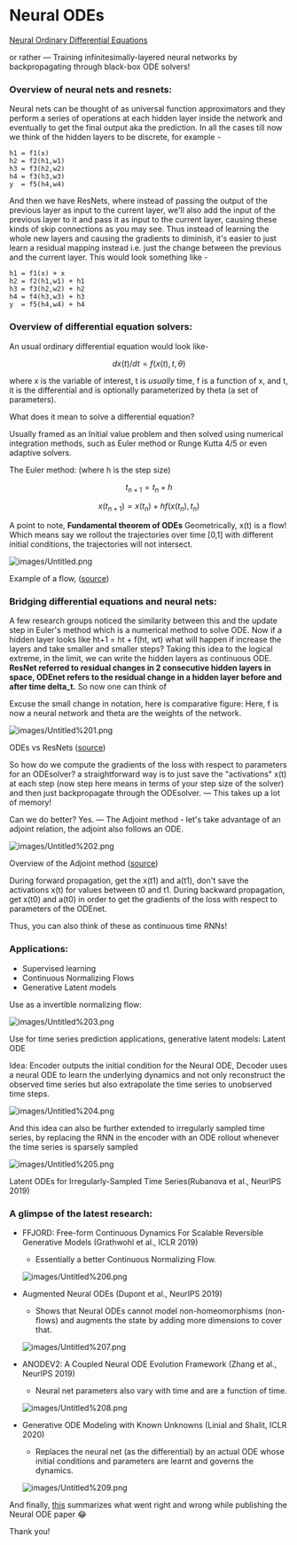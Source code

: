 # Neural ODEs

[Neural Ordinary Differential Equations](https://arxiv.org/abs/1806.07366)

or rather — Training infinitesimally-layered neural networks by backpropagating through black-box ODE solvers!

### Overview of neural nets and resnets:

Neural nets can be thought of as universal function approximators and they perform a series of operations at each hidden layer inside the network and eventually to get the final output aka the prediction. In all the cases till now we think of the hidden layers to be discrete, for example -

```
h1 = f1(x)
h2 = f2(h1,w1)
h3 = f3(h2,w2)
h4 = f3(h3,w3)
y  = f5(h4,w4)
```

And then we have ResNets, where instead of passing the output of the previous layer as input to the current layer, we'll also add the input of the previous layer to it and pass it as input to the current layer, causing these kinds of skip connections as you may see. Thus instead of learning the whole new layers and causing the gradients to diminish, it's easier to just learn a residual mapping instead i.e. just the change between the previous and the current layer. This would look something like -

```
h1 = f1(x) + x
h2 = f2(h1,w1) + h1
h3 = f3(h2,w2) + h2
h4 = f4(h3,w3) + h3
y  = f5(h4,w4) + h4
```

### Overview of differential equation solvers:

An usual ordinary differential equation would look like-

$$d x(t)/dt = f(x(t),t, \theta)$$

where x is the variable of interest, t is *usually* time, f is a function of x, and t, it is the differential and is optionally parameterized by theta (a set of parameters).

What does it mean to solve a differential equation?

Usually framed as an Initial value problem and then solved using numerical integration methods, such as Euler method or Runge Kutta 4/5 or even adaptive solvers.

The Euler method: (where h is the step size)

$$t_{n+1} = t_{n} + h $$

$$x(t_{n+1}) = x(t_{n}) + hf(x(t_{n}),t_{n}) $$

A point to note, **Fundamental theorem of ODEs**
Geometrically, x(t) is a flow!  Which means say we rollout the trajectories over time [0,1] with different initial conditions, the trajectories will not intersect.

![images/Untitled.png](images/Untitled.png)

Example of a flow, ([source](https://openreview.net/pdf?id=B1e9Y2NYvS))

### Bridging differential equations and neural nets:

A few research groups noticed the similarity between this and the update step in Euler's method which is a numerical method to solve ODE. Now if a hidden layer looks like ht+1 = ht + f(ht, wt) what will happen if increase the layers and take smaller and smaller steps? Taking this idea to the logical extreme, in the limit, we can write the hidden layers as continuous ODE. **ResNet referred to residual changes in 2 consecutive hidden layers in space, ODEnet refers to the residual change in a hidden layer before and after time delta_t.** So now one can think of 

Excuse the small change in notation, here is comparative figure: Here, f is now a neural network and theta are the weights of the network.

![images/Untitled%201.png](images/Untitled%201.png)

ODEs vs ResNets ([source](https://voletiv.github.io/docs/presentations/20200710_Mila_Neural_ODEs_tutorial_Vikram_Voleti.pdf))

So how do we compute the gradients of the loss with respect to parameters for an ODEsolver? a straightforward way is to just save the "activations" x(t) at each step (now step here means in terms of your step size of the solver) and then just backpropagate through the ODEsolver. — This takes up a lot of memory!

Can we do better? Yes. — The Adjoint method - let's take advantage of an adjoint relation, the adjoint also follows an ODE. 

![images/Untitled%202.png](images/Untitled%202.png)

Overview of the Adjoint method ([source](https://voletiv.github.io/docs/presentations/20200710_Mila_Neural_ODEs_tutorial_Vikram_Voleti.pdf))

During forward propagation, get the x(t1) and a(t1), don't save the activations x(t) for values between t0 and t1. During backward propagation, get x(t0) and a(t0) in order to get the gradients of the loss with respect to parameters of the ODEnet.

Thus, you can also think of these as continuous time RNNs!

### Applications:

- Supervised learning
- Continuous Normalizing Flows
- Generative Latent models

Use as a invertible normalizing flow:

![images/Untitled%203.png](images/Untitled%203.png)

Use for time series prediction applications, generative latent models: Latent ODE

Idea: Encoder outputs the initial condition for the Neural ODE, Decoder uses a neural ODE to learn the underlying dynamics and not only reconstruct the observed time series but also extrapolate the time series to unobserved time steps.

![images/Untitled%204.png](images/Untitled%204.png)

And this idea can also be further extended to irregularly sampled time series, by replacing the RNN in the encoder with an ODE rollout whenever the time series is sparsely sampled

![images/Untitled%205.png](images/Untitled%205.png)

Latent ODEs for Irregularly-Sampled Time Series(Rubanova et al., NeurIPS 2019) 

### A glimpse of the latest research:

- FFJORD: Free-form Continuous Dynamics For Scalable Reversible Generative Models (Grathwohl et al., ICLR 2019)
    - Essentially a better Continuous Normalizing Flow.

    ![images/Untitled%206.png](images/Untitled%206.png)

- Augmented Neural ODEs (Dupont et al., NeurIPS 2019)
    - Shows that Neural ODEs cannot model non-homeomorphisms (non-flows) and augments the state by adding more dimensions to cover that.

    ![images/Untitled%207.png](images/Untitled%207.png)

- ANODEV2: A Coupled Neural ODE Evolution Framework (Zhang et al., NeurIPS 2019)
    - Neural net parameters also vary with time and are a function of time.

    ![images/Untitled%208.png](images/Untitled%208.png)

- Generative ODE Modeling with Known Unknowns (Linial and Shalit, ICLR 2020)
    - Replaces the neural net (as the differential) by an actual ODE whose initial conditions and parameters are learnt and governs the dynamics.

    ![images/Untitled%209.png](images/Untitled%209.png)

And finally, [this](https://www.youtube.com/watch?v=YZ-_E7A3V2w) summarizes what went right and wrong while publishing the Neural ODE paper 😂 

Thank you!